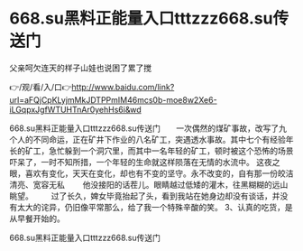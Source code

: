 # 668.su黑料正能量入口tttzzz668.su传送门
父亲呵欠连天的样子山娃也说困了累了搅

👉/观/看/入/口👉http://www.baidu.com/link?url=aFQjCpKLyjmMkJDTPPmIM46mcs0b-moe8w2Xe6-iLGqpxJgfWTUHTnAr0yehHs6i&wd

668.su黑料正能量入口tttzzz668.su传送门　　一次偶然的煤矿事故，改写了九个人的不同命运，正在矿井下作业的八名矿工，突遇透水事故。其中七个有经验年长的矿工，急忙躲到一个洞穴里，而其中一名年轻的矿工，顿时被这个恐怖的场景吓呆了，一时不知所措，一个年轻的生命就这样陨落在无情的水流中。
这夜之眼，喜欢有变化，天天在变化，却也有不变的坚守。永不改变的，自有那一份皎洁清亮、宽容无私
　　他没接阳的话茬儿。眼睛越过低矮的灌木，往黑糊糊的远山眺望。
　　过了长久，婢女毕竟抬起了头，看到我站在她身边却没有谈话，并没有太大的诧异，仍旧像平常那么，给了我一个特殊辛酸的笑。
	3、认真的吃货，是从早餐开始的。

668.su黑料正能量入口tttzzz668.su传送门
